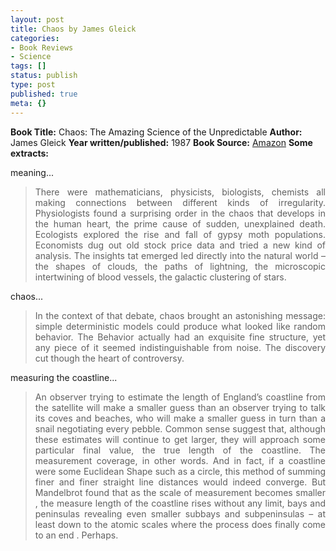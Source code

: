 ```yaml
---
layout: post
title: Chaos by James Gleick
categories:
- Book Reviews
- Science
tags: []
status: publish
type: post
published: true
meta: {}
---
```

<strong>Book Title:</strong> Chaos: The Amazing Science of the Unpredictable
<strong>Author:</strong> James Gleick
<strong>Year written/published:</strong> 1987
<strong>Book Source:</strong> <a href="http://www.amazon.com/Chaos-Making-Science-James-Gleick/dp/0140092501/ref=pd_bbs_sr_1/002-7792776-8528010?ie=UTF8&amp;s=books&amp;qid=1185615311&amp;sr=8-1">Amazon</a>
<strong>Some extracts:</strong>

meaning...
<blockquote>
<p align="justify">There were mathematicians, physicists, biologists, chemists all making connections between different kinds of irregularity. Physiologists found a surprising order in the chaos that develops in the human heart, the prime cause of sudden, unexplained death. Ecologists explored the rise and fall of gypsy moth populations. Economists dug out old stock price data and tried a new kind of analysis. The insights tat emerged led directly into the natural world – the shapes of clouds, the paths of lightning, the microscopic intertwining of blood vessels, the galactic clustering of stars.</p>
</blockquote>
<p align="justify">chaos... </p>

<blockquote>
<p align="justify">In the context of that debate, chaos brought an astonishing message: simple deterministic models could produce what looked like random behavior. The Behavior actually had an exquisite fine structure, yet any piece of it seemed indistinguishable from noise. The discovery cut though the heart of controversy.</p>
</blockquote>
<p align="justify">measuring the coastline...</p>

<blockquote>
<p align="justify">An observer trying to estimate the length of England’s coastline from the satellite will make a smaller guess than an observer trying to talk its coves and beaches, who will make a smaller guess in turn than a snail negotiating every pebble.
Common sense suggest that, although these estimates will continue to get larger, they will approach some particular final value, the true length of the coastline. The measurement coverage, in other words. And in fact, if a coastline were some Euclidean Shape such as a circle, this method of summing finer and finer straight line distances would indeed converge. But Mandelbrot found that as the scale of measurement becomes smaller , the measure length of the coastline rises without any limit, bays and peninsulas revealing even smaller subbays and subpeninsulas – at least down to the atomic scales where the process does finally come to an end . Perhaps.</blockquote>
